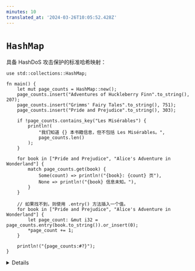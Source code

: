 ```yaml
---
minutes: 10
translated_at: '2024-03-26T10:05:52.428Z'
---
```


# `HashMap`

具备 HashDoS 攻击保护的标准哈希映射：

```rust,editable
use std::collections::HashMap;

fn main() {
    let mut page_counts = HashMap::new();
    page_counts.insert("Adventures of Huckleberry Finn".to_string(), 207);
    page_counts.insert("Grimms' Fairy Tales".to_string(), 751);
    page_counts.insert("Pride and Prejudice".to_string(), 303);

    if !page_counts.contains_key("Les Misérables") {
        println!(
            "我们知道 {} 本书籍信息，但不包括 Les Misérables。",
            page_counts.len()
        );
    }

    for book in ["Pride and Prejudice", "Alice's Adventure in Wonderland"] {
        match page_counts.get(book) {
            Some(count) => println!("{book}: {count} 页"),
            None => println!("{book} 信息未知。"),
        }
    }

    // 如果找不到，则使用 .entry() 方法插入一个值。
    for book in ["Pride and Prejudice", "Alice's Adventure in Wonderland"] {
        let page_count: &mut i32 = page_counts.entry(book.to_string()).or_insert(0);
        *page_count += 1;
    }

    println!("{page_counts:#?}");
}
```

<details>

- `HashMap` 没有在预导入中定义，需要将其引入作用域。
- 尝试以下几行代码。第一行代码会检查 hashmap 中是否有某本书，如果没有，则返回一个备选值。如果书籍未找到，第二行代码会在 hashmap 中插入这个备选值。

  ```rust,ignore
  let pc1 = page_counts
      .get("Harry Potter and the Sorcerer's Stone")
      .unwrap_or(&336);
  let pc2 = page_counts
      .entry("The Hunger Games".to_string())
      .or_insert(374);
  ```
- 不幸的是，不像 `vec!`，没有一个标准的 `hashmap!` 宏。
  - 尽管如此，自 Rust 1.56 起，HashMap 实现了 [`From<[(K, V); N]>`][1]，
    这使得我们可以轻松地从字面量数组初始化一个哈希映射：

    ```rust,ignore
    let page_counts = HashMap::from([
      ("Harry Potter and the Sorcerer's Stone".to_string(), 336),
      ("The Hunger Games".to_string(), 374),
    ]);
    ```

- 另外，HashMap 也可以通过任何产生键值对元组的 `Iterator` 构建。
- 我们展示的是 `HashMap<String, i32>`，并避免使用 `&str` 作为键，以使示例简化。当然，集合中可以使用引用，但这可能会导致与借用检查器的复杂情况。
  - 尝试从上面的例子中移除 `to_string()`，看看它是否还能编译。你认为我们可能会在哪里遇到问题？

- 这种类型有几种“特定方法”的返回类型，例如 `std::collections::hash_map::Keys`。这些类型经常出现在 Rust 文档的搜索中。向学生展示这个类型的文档，以及返回到 `keys` 方法的有用链接。

[1]: https://doc.rust-lang.org/std/collections/hash_map/struct.HashMap.html#impl-From%3C%5B(K,+V);+N%5D%3E-for-HashMap%3CK,+V,+RandomState%3E

</details>
